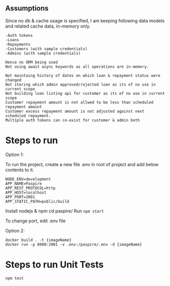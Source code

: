 ## Assumptions

Since no db & cache usage is specified, I am keeping following data models and related cache data, in-memory only.

    -Auth tokens
    -Loans
    -Repayments
    -Customers (with sample credentials)
    -Admins (with sample credentials)

    Hence no ORM being used
    Not using await async keywords as all operations are in-memory.

    Not maintaing history of dates on which loan & repayment status were changed
    Not storing which admin approved/rejected loan as its of no use in current scope
    Not building loan listing api for customer as its of no use in current scope
    Customer repayment amount is not allwed to be less than scheduled repayment amount
    Customer excess repayment amount is not adjusted against next scheduled repayment.
    Multiple auth tokens can co-exist for customer & admin both

# Steps to run

Option 1:

To run the project, create a new file .env in root of project and add below contents to it.

    NODE_ENV=development
    APP_NAME=Paspire
    APP_REST_PROTOCOL=http
    APP_HOST=localhost
    APP_PORT=2001
    APP_STATIC_PATH=public/build

Install nodejs & npm
cd paspire/
Run `npm start`

To change port, edit .env file

Option 2:

    docker build . -t {imageName}
    docker run -p 8080:2001 -v .env:/paspire/.env -d {imageName}

# Steps to run Unit Tests

    npm test
